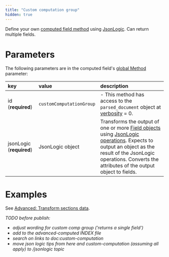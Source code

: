 ```yaml
---
title: "Custom computation group"
hidden: true
---
```


Define your own [computed field method](doc:computed-field-methods) using [JsonLogic](doc:jsonlogic). Can return multiple fields.

Parameters
====

The following parameters are in the computed field's [global Method](doc:computed-field-methods#parameters) parameter: 


| key                      | value                             | description                                                  |
| :----------------------- | :-------------------------------- | :----------------------------------------------------------- |
| id (**required**)        | `customComputationGroup`          | - This method has access to the  `parsed_document` object at [verbosity](doc:verbosity) = 0. |
| jsonLogic (**required**) | JsonLogic object | Transforms the output of one or more [Field objects](https://docs.sensible.so/docs/field-query-object) using [JsonLogic operations](doc:jsonlogic). Expects to output an object as the result of the JsonLogic operations. Converts the attributes of the output object to fields. |

Examples
====

See [Advanced: Transform sections data](doc:sections-example-copy-to-section).

*TODO before publish:*  

- *adjust wording for custom comp group ('returns a single field')*
- *add to the advanced-computed INDEX file*
- *search on links to doc:custom-computation*
- *move json logic tips from here and custom-computation (assuming all apply) to /jsonlogic topic*
